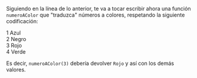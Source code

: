 Siguiendo en la línea de lo anterior, te va a tocar escribir ahora una función `numeroAColor` que "traduzca" números a colores, respetando la siguiente codificación:

1 <i class="fa fa-long-arrow-right"></i> Azul
<br>
2 <i class="fa fa-long-arrow-right"></i> Negro
<br>
3 <i class="fa fa-long-arrow-right"></i> Rojo
<br>
4 <i class="fa fa-long-arrow-right"></i> Verde

Es decir, `numeroAColor(3)` debería devolver `Rojo` y así con los demás valores.